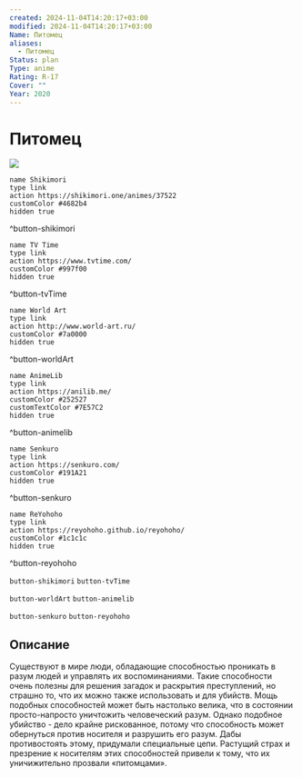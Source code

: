 ```yaml
---
created: 2024-11-04T14:20:17+03:00
modified: 2024-11-04T14:20:17+03:00
Name: Питомец
aliases:
  - Питомец
Status: plan
Type: anime
Rating: R-17
Cover: ""
Year: 2020
---
```


# Питомец

![](https://nyaa.shikimori.one/uploads/poster/animes/37522/81bdc03345a8bb002664a32a87979abe.jpeg)

```button
name Shikimori
type link
action https://shikimori.one/animes/37522
customColor #4682b4
hidden true
```
^button-shikimori

```button
name TV Time
type link
action https://www.tvtime.com/
customColor #997f00
hidden true
```
^button-tvTime

```button
name World Art
type link
action http://www.world-art.ru/
customColor #7a0000
hidden true
```
^button-worldArt

```button
name AnimeLib
type link
action https://anilib.me/
customColor #252527
customTextColor #7E57C2
hidden true
```
^button-animelib

```button
name Senkuro
type link
action https://senkuro.com/
customColor #191A21
hidden true
```
^button-senkuro

```button
name ReYohoho
type link
action https://reyohoho.github.io/reyohoho/
customColor #1c1c1c
hidden true
```
^button-reyohoho

`button-shikimori` `button-tvTime`

`button-worldArt` `button-animelib`

`button-senkuro` `button-reyohoho`

## Описание

Существуют в мире люди, обладающие способностью проникать в разум людей и управлять их воспоминаниями. Такие способности очень полезны для решения загадок и раскрытия преступлений, но страшно то, что их можно также использовать и для убийств. Мощь подобных способностей может быть настолько велика, что в состоянии просто-напросто уничтожить человеческий разум. Однако подобное убийство - дело крайне рискованное, потому что способность может обернуться против носителя и разрушить его разум. Дабы противостоять этому, придумали специальные цепи. Растущий страх и презрение к носителям этих способностей привели к тому, что их уничижительно прозвали «питомцами».

